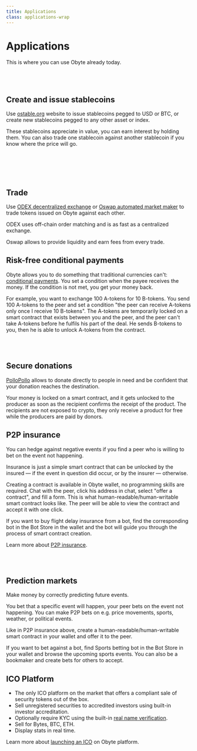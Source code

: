 ```yaml
---
title: Applications
class: applications-wrap
---
```


<div class="flex-block right first">
    <div class="info-block">
        <h1>Applications</h1>
        <div class="sub-block">
            This is where you can use Obyte already today.
        </div>
        <br><br><br>
        <h2>Create and issue stablecoins</h2>
        <p>Use <a href="https://ostable.org" target="_blank">ostable.org</a> website to issue stablecoins pegged to USD or BTC, or create new stablecoins pegged to any other asset or index.</p>
        <p>
            These stablecoins appreciate in value, you can earn interest by holding them.
            You can also trade one stablecoin against another stablecoin if you know where the price will go.
        </p>
        <br><br><br>
    </div>
    <div class="img-block">
        <img src="/user/themes/obyte/assets/applications/img1_new.png" alt="">
        <img class="mobile" src="/user/themes/obyte/assets/applications/img1-mobile_new.png" alt="">
    </div>
</div>
<div class="flex-block left center second">
    <div class="img-block">
        <img src="/user/themes/obyte/assets/applications/img2.png" alt="">
    </div>
    <div class="info-block">
        <h2>Trade</h2>
        <p>
            Use <a target="_blank" href="https://odex.ooo">ODEX decentralized exchange</a> or 
            <a target="_blank" href="https://oswap.io">Oswap automated market maker</a> to trade tokens issued on 
            Obyte against each other.
        </p>
       <p>ODEX uses off-chain order matching and is as fast as a centralized exchange.</p>
       <p>Oswap allows to provide liquidity and earn fees from every trade.</p>
    </div>
</div>

<div class="flex-block right bottom third">
    <div class="info-block">
        <h2>Risk-free conditional payments</h2>
        <p>
            Obyte allows you to do something that traditional currencies can't: <a target="_blank" href="https://medium.com/obyte/making-p2p-great-again-fe9e20546a4a">conditional payments</a>.
            You set a condition when the payee receives the money. If the condition is not met, you get your money back.
        </p>
       <p>For example, you want to exchange 100 A-tokens for 10 B-tokens. You send 100 A-tokens to the peer and set a condition "the peer can receive A-tokens only once I receive 10 B-tokens". The A-tokens are temporarily locked on a smart contract that exists between you and the peer, and the peer can't take A-tokens before he fulfils his part of the deal. He sends B-tokens to you, then he is able to unlock A-tokens from the contract.</p>
    </div>
    <div class="img-block">
        <img src="/user/themes/obyte/assets/applications/img3_new.png" alt="">
        <img class="mobile" src="/user/themes/obyte/assets/applications/img3-mobile_new.png" alt="">
    </div>
</div>
<div class="flex-block left center four">
    <div class="img-block">
        <img src="/user/themes/obyte/assets/applications/img4.png" alt="">
        <img class="mobile" src="/user/themes/obyte/assets/applications/img4-mobile.png" alt="">
    </div>
    <div class="info-block">
        <h2>Secure donations</h2>
        <p>
            <a target="_blank" href="https://pollopollo.org">PolloPollo</a> allows to donate directly to people in need and be confident that your donation reaches the destination.
        </p>
       <p>Your money is locked on a smart contract, and it gets unlocked to the producer as soon as the recipient confirms the receipt of the product. The recipients are not exposed to crypto, they only receive a product for free while the producers are paid by donors.</p>
    </div>
</div>
<div class="flex-block right bottom five">
    <div class="info-block">
        <h2>P2P insurance</h2>
        <p>You can hedge against negative events if you find a peer who is willing to bet on the event not happening.</p>
        <p>Insurance is just a simple smart contract that can be unlocked by the insured — if the event in question did occur, or by the insurer — otherwise.</p>
        <p>Creating a contract is available in Obyte wallet, no programming skills are required. Chat with the peer, click his address in chat, select "offer a contract", and fill a form. This is what human-readable/human-writable smart contract looks like. The peer will be able to view the contract and accept it with one click.</p>
        <p>If you want to buy flight delay insurance from a bot, find the corresponding bot in the Bot Store in the wallet and the bot will guide you through the process of smart contract creation.</p>
        <p>Learn more about <a target="_blank" href="https://medium.com/obyte/making-p2p-great-again-episode-iv-p2p-insurance-cbbd1e59d527">P2P insurance</a>.</p>
    </div>
    <div class="img-block">
        <img src="/user/themes/obyte/assets/applications/img5_new.png" alt="">
        <img class="mobile" src="/user/themes/obyte/assets/applications/img5-mobile_new.png" alt="">
    </div>
</div>
<div class="flex-block left center six">
    <div class="img-block">
        <img src="/user/themes/obyte/assets/applications/img6_new.png" alt="">
        <img class="mobile" src="/user/themes/obyte/assets/applications/img6-mobile_new.png" alt="">
    </div>
    <div class="info-block">
        <h2>Prediction markets</h2>
        <p>Make money by correctly predicting future events.</p>
        <p>You bet that a specific event will happen, your peer bets on the event not happening. You can make P2P bets on e.g. price movements, sports, weather, or political events.</p>
        <p>Like in P2P insurance above, create a human-readable/human-writable smart contract in your wallet and offer it to the peer.</p>
        <p>If you want to bet against a bot, find Sports betting bot in the Bot Store in your wallet and browse the upcoming sports events. You can also be a bookmaker and create bets for others to accept.</p>
    </div>
</div>
<div class="flex-block right center seven">
    <div class="info-block">
        <h2>ICO Platform</h2>
        <ul>
            <li>The only ICO platform on the market that offers a compliant sale of security tokens out of the box.</li>
            <li>Sell unregistered securities to accredited investors using built-in investor accreditation.</li>
            <li>Optionally require KYC using the built-in <a target="_blank" href="/platform/identity">real name verification</a>.</li>
            <li>Sell for Bytes, BTC, ETH.</li>
            <li>Display stats in real time.</li>
        </ul>
        <p>Learn more about <a target="_blank" href="https://ico-platform.obyte.org">launching an ICO</a> on Obyte platform.</p>
        <br><br>
    </div>
    <div class="img-block">
        <img src="/user/themes/obyte/assets/applications/img7.png" alt="">
    </div>
</div>
